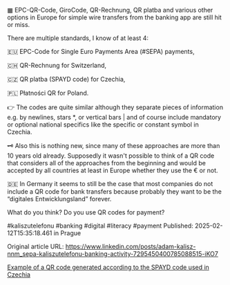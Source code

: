 ▦ EPC-QR-Code, GiroCode, QR-Rechnung, QR platba and various other options in Europe for simple wire transfers from the banking app are still hit or miss.


There are multiple standards, I know of at least 4:

🇪🇺 EPC-Code for Single Euro Payments Area (#SEPA) payments,

🇨🇭 QR-Rechnung for Switzerland,

🇨🇿 QR platba (SPAYD code) for Czechia,

🇵🇱 Płatności QR for Poland. 


👉 The codes are quite similar although they separate pieces of information e.g. by newlines, stars *, or vertical bars | and of course include mandatory or optional national specifics like the specific or constant symbol in Czechia.


🗝️ Also this is nothing new, since many of these approaches are more than 10 years old already. Supposedly it wasn't possible to think of a QR code that considers all of the approaches from the beginning and would be accepted by all countries at least in Europe whether they use the € or not.


🇩🇪 In Germany it seems to still be the case that most companies do not include a QR code for bank transfers because probably they want to be the “digitales Entwicklungsland” forever.


What do you think? Do you use QR codes for payment?


#kaliszutelefonu #banking #digital #literacy #payment
Published: 2025-02-12T15:35:18.461 in Prague

Original article URL: https://www.linkedin.com/posts/adam-kalisz-nnm_sepa-kaliszutelefonu-banking-activity-7295450400785088515-iKO7

[Example of a QR code generated according to the SPAYD code used in Czechia](./media/priklad-qr-code.png)